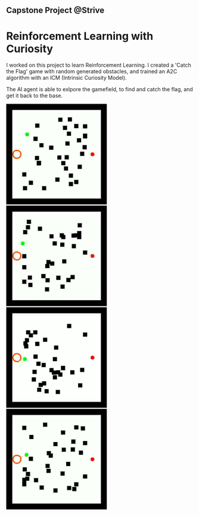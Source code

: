 ## Capstone Project @Strive
# Reinforcement Learning with Curiosity

I worked on this project to learn Reinforcement Learning. I created a 'Catch the Flag' game with random generated obstacles, and trained an A2C algorithm with an ICM (Intrinsic Curiosity Model).

The AI agent is able to exlpore the gamefield, to find and catch the flag, and get it back to the base.

<img src='https://github.com/alessiorecchia/curiosity_ai/blob/main/01.gif' width="270" height="270"> <img src='https://github.com/alessiorecchia/curiosity_ai/blob/main/02.gif' width="270" height="270"> <img src='https://github.com/alessiorecchia/curiosity_ai/blob/main/03.gif' width="270" height="270"> <img src='https://github.com/alessiorecchia/curiosity_ai/blob/main/04.gif' width="270" height="270">
